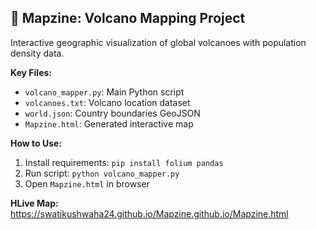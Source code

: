 ## 🌋 Mapzine: Volcano Mapping Project

Interactive geographic visualization of global volcanoes with population density data.

**Key Files:**
- `volcano_mapper.py`: Main Python script
- `volcanoes.txt`: Volcano location dataset
- `world.json`: Country boundaries GeoJSON
- `Mapzine.html`: Generated interactive map

**How to Use:**
1. Install requirements: `pip install folium pandas`
2. Run script: `python volcano_mapper.py`
3. Open `Mapzine.html` in browser

**HLive Map:**
https://swatikushwaha24.github.io/Mapzine.github.io/Mapzine.html
